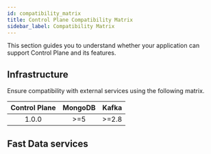 ```yaml
---
id: compatibility_matrix
title: Control Plane Compatibility Matrix
sidebar_label: Compatibility Matrix
---
```


This section guides you to understand whether your application can support Control Plane and its features.

## Infrastructure

Ensure compatibility with external services using the following matrix. 


| Control Plane | MongoDB | Kafka |
|:-------------:|:-------:|:-----:|
|     1.0.0     |  >=5    | >=2.8 |

## Fast Data services
